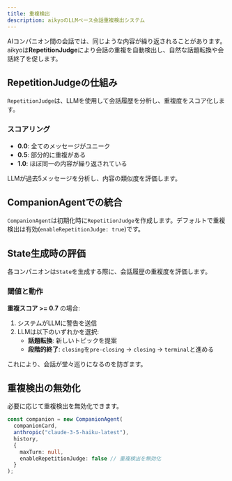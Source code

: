 ```yaml
---
title: 重複検出
description: aikyoのLLMベース会話重複検出システム
---
```


AIコンパニオン間の会話では、同じような内容が繰り返されることがあります。aikyoは**RepetitionJudge**により会話の重複を自動検出し、自然な話題転換や会話終了を促します。

## RepetitionJudgeの仕組み

`RepetitionJudge`は、LLMを使用して会話履歴を分析し、重複度をスコア化します。

### スコアリング

- **0.0**: 全てのメッセージがユニーク
- **0.5**: 部分的に重複がある
- **1.0**: ほぼ同一の内容が繰り返されている

LLMが過去5メッセージを分析し、内容の類似度を評価します。

## CompanionAgentでの統合

`CompanionAgent`は初期化時に`RepetitionJudge`を作成します。デフォルトで重複検出は有効(`enableRepetitionJudge: true`)です。

## State生成時の評価

各コンパニオンは`State`を生成する際に、会話履歴の重複度を評価します。

### 閾値と動作

**重複スコア >= 0.7** の場合:

1. システムがLLMに警告を送信
2. LLMは以下のいずれかを選択:
   - **話題転換**: 新しいトピックを提案
   - **段階的終了**: `closing`を`pre-closing` → `closing` → `terminal`と進める

これにより、会話が堂々巡りになるのを防ぎます。

## 重複検出の無効化

必要に応じて重複検出を無効化できます。

```typescript
const companion = new CompanionAgent(
  companionCard,
  anthropic("claude-3-5-haiku-latest"),
  history,
  {
    maxTurn: null,
    enableRepetitionJudge: false // 重複検出を無効化
  }
);
```
